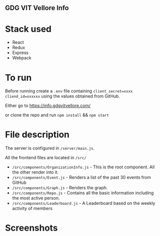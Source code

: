 ## GDG VIT Vellore Info

# Stack used

+ React
+ Redux
+ Express
+ Webpack

# To run
Before running create a `.env` file containing `client_secret=xxxx cliend_id=xxxxxx` using the values obtained from GitHub.

Either go to https://info.gdgvitvellore.com/

or clone the repo and run `npm install` && `npm start`

# File description
The server is configured in `/server/main.js`.

All the frontend files are located in `/src/`

+ `/src/components/OrganizationInfo.js` - This is the root component. All the other render into it.
+ `/src/components/Event.js` - Renders a list of the past 30 events from GitHub
+ `/src/components/Graph.js` - Renders the graph.
+ `/src/components/Repo.js` -  Contains all the basic information including the most active person.
+ `/src/components/Leaderboard.js` - A Leaderboard based on the weekly activity of members

# Screenshots